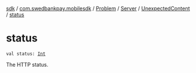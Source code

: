 [sdk](../../../../index.md) / [com.swedbankpay.mobilesdk](../../../index.md) / [Problem](../../index.md) / [Server](../index.md) / [UnexpectedContent](index.md) / [status](./status.md)

# status

`val status: `[`Int`](https://kotlinlang.org/api/latest/jvm/stdlib/kotlin/-int/index.html)

The HTTP status.

